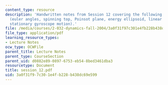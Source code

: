 ```yaml
---
content_type: resource
description: 'Handwritten notes from Session 12 covering the following topics: Gyroscopes
  (euler angles, spinning top, Poinsot plane, energy ellipsoid, linear stability of
  stationary gyroscope motion).'
file: /media/courses/2-032-dynamics-fall-2004/3a0f31f97c301e4fb228b438dc69e599_session_12.pdf
file_type: application/pdf
learning_resource_types:
- Lecture Notes
ocw_type: OCWFile
parent_title: Lecture Notes
parent_type: CourseSection
parent_uid: d0882e89-0897-6753-eb54-8bed3461dba3
resourcetype: Document
title: session_12.pdf
uid: 3a0f31f9-7c30-1e4f-b228-b438dc69e599
---
```

